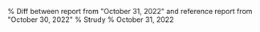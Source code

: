 % Diff between report from "October 31, 2022" and reference report from "October 30, 2022"
% Strudy
% October 31, 2022


